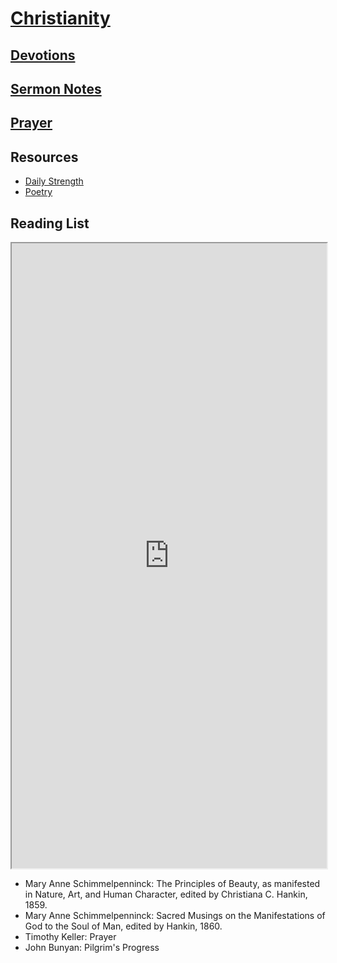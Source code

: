 # [Christianity](https://benklassen77.github.io)

## [Devotions](devotions.md)

## [Sermon Notes](sermonnotes.md)

## [Prayer](https://www.challies.com/wp-content/uploads/take-words-with-you.pdf)

## Resources

- [Daily Strength](https://benklassen77.github.io/documents/fun/christian/dailystrength.pdf)
- [Poetry](https://benklassen77.github.io/documents/fun/christian/oldechristianpoems.pdf)

<script src="https://apps.elfsight.com/p/platform.js" defer></script>
<div class="elfsight-app-16c68204-ee51-4f67-91c0-f0aa127ca588"></div>

## Reading List

<iframe width=100% height="1000px" src="https://docs.google.com/spreadsheets/d/e/2PACX-1vRdODRqcBTFa-Sth0wZlNyL5v-U96h-spCtQ424-zu2ad-7dl32bC48Cq5PDHki1HGx57zetINOc9xS/pubhtml?gid=0&amp;single=true&amp;widget=true&amp;headers=false"></iframe>

- Mary Anne Schimmelpenninck: The Principles of Beauty, as manifested in Nature, Art, and Human Character, edited by Christiana C. Hankin, 1859.
- Mary Anne Schimmelpenninck: Sacred Musings on the Manifestations of God to the Soul of Man, edited by Hankin, 1860.
- Timothy Keller: Prayer
- John Bunyan: Pilgrim's Progress
